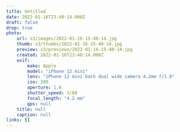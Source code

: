 ```yaml
---
title: Untitled
date: 2022-01-16T23:40:14.000Z
draft: false
drop: true
photo:
    url: s3/images/2022-01-16-15-40-14.jpg
    thumb: s3/thumbs/2022-01-16-15-40-14.jpg
    preview: s3/previews/2022-01-16-15-40-14.jpg
    created: 2022-01-16T23:40:14.000Z
    exif:
        make: Apple
        model: "iPhone 12 mini"
        lens: "iPhone 12 mini back dual wide camera 4.2mm f/1.6"
        iso: 200
        aperture: 1.6
        shutter_speed: 1/60
        focal_length: "4.2 mm"
        gps: null
    title: null
    caption: null
links: []
---
```

